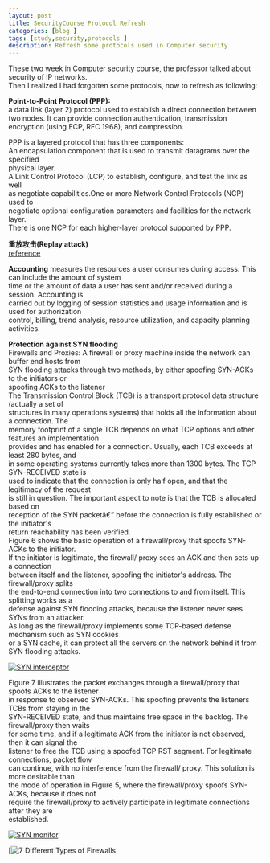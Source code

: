 ```yaml
---
layout: post
title: SecurityCourse Protocol Refresh
categories: [blog ]
tags: [study,security,protocols ]
description: Refresh some protocols used in Computer security
---  
```


These two week in Computer security course, the professor talked about security of IP networks.  
Then I realized I had forgotten some protocols, now to refresh as following:

**Point-to-Point Protocol (PPP):**  
a data link (layer 2) protocol used to establish a direct connection between 
two nodes. It can provide connection authentication, transmission encryption
(using ECP, RFC 1968), and compression.

PPP is a layered protocol that has three components:   
An encapsulation component that is used to transmit datagrams over the specified   
physical layer.  
A Link Control Protocol (LCP) to establish, configure, and test the link as well  
as negotiate capabilities.One or more Network Control Protocols (NCP) used to   
negotiate optional configuration parameters and facilities for the network layer.  
There is one NCP for each higher-layer protocol supported by PPP.  

**重放攻击(Replay attack)**  
[reference](https://cnodejs.org/topic/557c354d16839d2d539362b6 "reference")

**Accounting**
measures the resources a user consumes during access. This can include the amount of system  
time or the amount of data a user has sent and/or received during a session. Accounting is  
carried out by logging of session statistics and usage information and is used for authorization  
control, billing, trend analysis, resource utilization, and capacity planning activities.

**Protection against SYN flooding**  
Firewalls and Proxies: A firewall or proxy machine inside the network can buffer end hosts from  
SYN flooding attacks through two methods, by either spoofing SYN-ACKs to the initiators or   
spoofing ACKs to the listener     
The Transmission Control Block (TCB) is a transport protocol data structure (actually a set of  
structures in many operations systems) that holds all the information about a connection. The  
memory footprint of a single TCB depends on what TCP options and other features an implementation  
provides and has enabled for a connection. Usually, each TCB exceeds at least 280 bytes, and  
in some operating systems currently takes more than 1300 bytes. The TCP SYN-RECEIVED state is  
used to indicate that the connection is only half open, and that the legitimacy of the request  
is still in question. The important aspect to note is that the TCB is allocated based on   
reception of the SYN packetâ€” before the connection is fully established or the initiator's   
return reachability has been verified.  
Figure 6 shows the basic operation of a firewall/proxy that spoofs SYN-ACKs to the initiator.  
If the initiator is legitimate, the firewall/ proxy sees an ACK and then sets up a connection  
between itself and the listener, spoofing the initiator's address. The firewall/proxy splits  
the end-to-end connection into two connections to and from itself. This splitting works as a  
defense against SYN flooding attacks, because the listener never sees SYNs from an attacker.   
As long as the firewall/proxy implements some TCP-based defense mechanism such as SYN cookies  
or a SYN cache, it can protect all the servers on the network behind it from SYN flooding attacks.

[![SYN interceptor](http://imgur.com/BRw6nFv "SYN interceptor")](http://imgur.com/BRw6nFv "SYN interceptor")

Figure 7 illustrates the packet exchanges through a firewall/proxy that spoofs ACKs to the listener  
in response to observed SYN-ACKs. This spoofing prevents the listeners TCBs from staying in the   
SYN-RECEIVED state, and thus maintains free space in the backlog. The firewall/proxy then waits   
for some time, and if a legitimate ACK from the initiator is not observed, then it can signal the  
listener to free the TCB using a spoofed TCP RST segment. For legitimate connections, packet flow  
can continue, with no interference from the firewall/ proxy. This solution is more desirable than  
the mode of operation in Figure 5, where the firewall/proxy spoofs SYN-ACKs, because it does not   
require the firewall/proxy to actively participate in legitimate connections after they are   
established.  

[![SYN monitor](http://imgur.com/Ggjugtj "SYN monitor")](http://imgur.com/Ggjugtj "SYN monitor")

[![7 Different Types of Firewalls](http://securitywing.com/types-of-firewall/)

